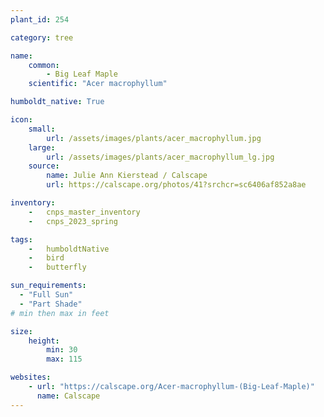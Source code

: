 ```yaml
---
plant_id: 254 

category: tree

name: 
    common: 
        - Big Leaf Maple
    scientific: "Acer macrophyllum"

humboldt_native: True

icon: 
    small: 
        url: /assets/images/plants/acer_macrophyllum.jpg 
    large: 
        url: /assets/images/plants/acer_macrophyllum_lg.jpg 
    source: 
        name: Julie Ann Kierstead / Calscape
        url: https://calscape.org/photos/41?srchcr=sc6406af852a8ae

inventory: 
    -   cnps_master_inventory
    -   cnps_2023_spring

tags:  
    -   humboldtNative
    -   bird
    -   butterfly

sun_requirements:
  - "Full Sun"
  - "Part Shade"
# min then max in feet

size:
    height: 
        min: 30
        max: 115

websites: 
    - url: "https://calscape.org/Acer-macrophyllum-(Big-Leaf-Maple)"
      name: Calscape
---
```

